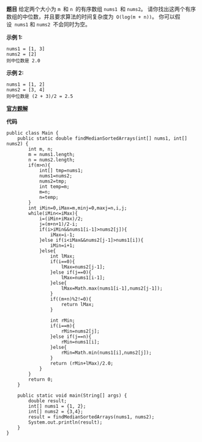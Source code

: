 **题目**
给定两个大小为 `m `和 `n `的有序数组 `nums1 `和 `nums2`。
请你找出这两个有序数组的中位数，并且要求算法的时间复杂度为` O(log(m + n))`。
你可以假设` nums1` 和 `nums2 `不会同时为空。

**示例 1:**
```
nums1 = [1, 3]
nums2 = [2]
则中位数是 2.0
```
**示例 2:**
```
nums1 = [1, 2]
nums2 = [3, 4]
则中位数是 (2 + 3)/2 = 2.5
```

**[官方题解](https://leetcode-cn.com/problems/median-of-two-sorted-arrays/solution/xun-zhao-liang-ge-you-xu-shu-zu-de-zhong-wei-shu-b/)**

**代码**

```
public class Main {
    public static double findMedianSortedArrays(int[] nums1, int[] nums2) {
        int m, n;
        m = nums1.length;
        n = nums2.length;
        if(m>n){
            int[] tmp=nums1;
            nums1=nums2;
            nums2=tmp;
            int temp=m;
            m=n;
            n=temp;
        }
        int iMin=0,iMax=m,minj=0,maxj=n,i,j;
        while(iMin<=iMax){
            i=(iMin+iMax)/2;
            j=(m+n+1)/2-i;
            if(i>iMin&&nums1[i-1]>nums2[j]){
                iMax=i-1;
            }else if(i<iMax&&nums2[j-1]>nums1[i]){
                iMin=i+1;
            }else{
                int lMax;
                if(i==0){
                    lMax=nums2[j-1];
                }else if(j==0){
                    lMax=nums1[i-1];
                }else{
                    lMax=Math.max(nums1[i-1],nums2[j-1]);
                }
                if((m+n)%2!=0){
                    return lMax;
                }

                int rMin;
                if(i==m){
                    rMin=nums2[j];
                }else if(j==n){
                    rMin=nums1[i];
                }else{
                    rMin=Math.min(nums1[i],nums2[j]);
                }
                return (rMin+lMax)/2.0;
            }
        }
        return 0;
    }

    public static void main(String[] args) {
        double result;
        int[] nums1 = {1, 2};
        int[] nums2 = {3,4};
        result = findMedianSortedArrays(nums1, nums2);
        System.out.println(result);
    }
}
```